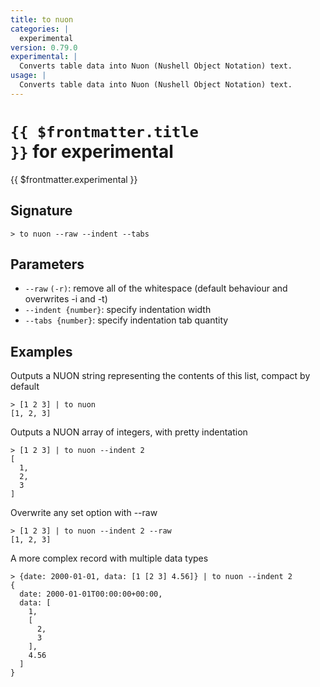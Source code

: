 ```yaml
---
title: to nuon
categories: |
  experimental
version: 0.79.0
experimental: |
  Converts table data into Nuon (Nushell Object Notation) text.
usage: |
  Converts table data into Nuon (Nushell Object Notation) text.
---
```


# <code>{{ $frontmatter.title }}</code> for experimental

<div class='command-title'>{{ $frontmatter.experimental }}</div>

## Signature

```> to nuon --raw --indent --tabs```

## Parameters

 -  `--raw` `(-r)`: remove all of the whitespace (default behaviour and overwrites -i and -t)
 -  `--indent {number}`: specify indentation width
 -  `--tabs {number}`: specify indentation tab quantity

## Examples

Outputs a NUON string representing the contents of this list, compact by default
```shell
> [1 2 3] | to nuon
[1, 2, 3]
```

Outputs a NUON array of integers, with pretty indentation
```shell
> [1 2 3] | to nuon --indent 2
[
  1,
  2,
  3
]
```

Overwrite any set option with --raw
```shell
> [1 2 3] | to nuon --indent 2 --raw
[1, 2, 3]
```

A more complex record with multiple data types
```shell
> {date: 2000-01-01, data: [1 [2 3] 4.56]} | to nuon --indent 2
{
  date: 2000-01-01T00:00:00+00:00,
  data: [
    1,
    [
      2,
      3
    ],
    4.56
  ]
}
```
